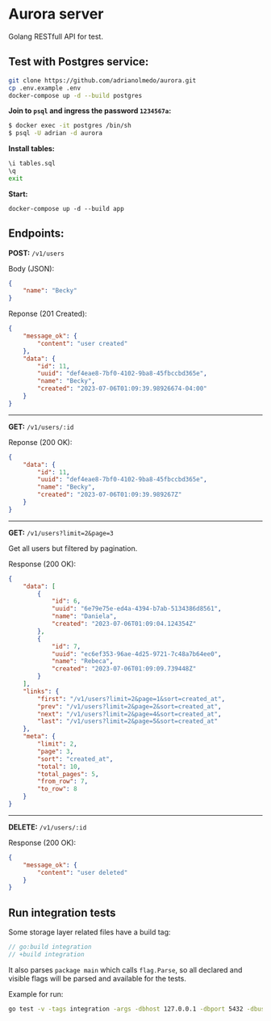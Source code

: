 # Aurora server

Golang RESTfull API for test.

## Test with Postgres service:

```bash
git clone https://github.com/adrianolmedo/aurora.git
cp .env.example .env
docker-compose up -d --build postgres
```

**Join to `psql` and ingress the password `1234567a`:**

```bash
$ docker exec -it postgres /bin/sh
$ psql -U adrian -d aurora
```

**Install tables:**

```bash
\i tables.sql
\q
exit
```

**Start:**

```
docker-compose up -d --build app
```

## Endpoints:

**POST:** `/v1/users`

Body (JSON):

```json
{
    "name": "Becky"
}
```

Reponse (201 Created):

```json
{
    "message_ok": {
        "content": "user created"
    },
    "data": {
        "id": 11,
        "uuid": "def4eae8-7bf0-4102-9ba8-45fbccbd365e",
        "name": "Becky",
        "created": "2023-07-06T01:09:39.98926674-04:00"
    }
}
```

---

**GET:** `/v1/users/:id`

Reponse (200 OK):

```json
{
    "data": {
        "id": 11,
        "uuid": "def4eae8-7bf0-4102-9ba8-45fbccbd365e",
        "name": "Becky",
        "created": "2023-07-06T01:09:39.989267Z"
    }
}
```

---

**GET:** `/v1/users?limit=2&page=3`

Get all users but filtered by pagination.

Response (200 OK):

```json
{
    "data": [
        {
            "id": 6,
            "uuid": "6e79e75e-ed4a-4394-b7ab-5134386d8561",
            "name": "Daniela",
            "created": "2023-07-06T01:09:04.124354Z"
        },
        {
            "id": 7,
            "uuid": "ec6ef353-96ae-4d25-9721-7c48a7b64ee0",
            "name": "Rebeca",
            "created": "2023-07-06T01:09:09.739448Z"
        }
    ],
    "links": {
        "first": "/v1/users?limit=2&page=1&sort=created_at",
        "prev": "/v1/users?limit=2&page=2&sort=created_at",
        "next": "/v1/users?limit=2&page=4&sort=created_at",
        "last": "/v1/users?limit=2&page=5&sort=created_at"
    },
    "meta": {
        "limit": 2,
        "page": 3,
        "sort": "created_at",
        "total": 10,
        "total_pages": 5,
        "from_row": 7,
        "to_row": 8
    }
}
```

---

**DELETE:** `/v1/users/:id`

Response (200 OK):

```json
{
    "message_ok": {
        "content": "user deleted"
    }
}
```

## Run integration tests

Some storage layer related files have a build tag:

```go
// go:build integration
// +build integration
```

It also parses `package main` which calls `flag.Parse`, so all declared and visible flags will be parsed and available for the tests.

Example for run:

```bash
go test -v -tags integration -args -dbhost 127.0.0.1 -dbport 5432 -dbuser adrian -dbname testdb -dbpass 1234567b
```

